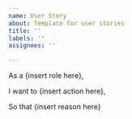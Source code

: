 ```yaml
---
name: User Story
about: Template for user stories
title: ''
labels: ''
assignees: ''

---
```


As a {insert role here},

I want to {insert action here},

So that {insert reason here}
